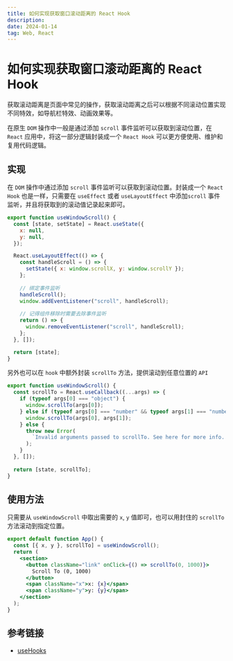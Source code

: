 ```yaml
---
title: 如何实现获取窗口滚动距离的 React Hook
description:
date: 2024-01-14
tag: Web, React
---
```


# 如何实现获取窗口滚动距离的 React Hook

获取滚动距离是页面中常见的操作，获取滚动距离之后可以根据不同滚动位置实现不同特效，如导航栏特效、动画效果等。

在原生 `DOM` 操作中一般是通过添加 `scroll` 事件监听可以获取到滚动位置，在 `React` 应用中，将这一部分逻辑封装成一个 `React Hook` 可以更方便使用、维护和复用代码逻辑。

## 实现

在 `DOM` 操作中通过添加 `scroll` 事件监听可以获取到滚动位置。封装成一个 `React Hook` 也是一样，只需要在 `useEffect`  或者 `useLayoutEffect` 中添加`scroll` 事件监听，并且将获取到的滚动值记录起来即可。

```js
export function useWindowScroll() {
  const [state, setState] = React.useState({
    x: null,
    y: null,
  });

  React.useLayoutEffect(() => {
    const handleScroll = () => {
      setState({ x: window.scrollX, y: window.scrollY });
    };
    
    // 绑定事件监听
    handleScroll();
    window.addEventListener("scroll", handleScroll);
    
    // 记得组件移除时需要去除事件监听
    return () => {
      window.removeEventListener("scroll", handleScroll);
    };
  }, []);

  return [state];
}
```

另外也可以在 `hook` 中额外封装 `scrollTo` 方法，提供滚动到任意位置的 `API`

```js
export function useWindowScroll() {
  const scrollTo = React.useCallback((...args) => {
    if (typeof args[0] === "object") {
      window.scrollTo(args[0]);
    } else if (typeof args[0] === "number" && typeof args[1] === "number") {
      window.scrollTo(args[0], args[1]);
    } else {
      throw new Error(
        `Invalid arguments passed to scrollTo. See here for more info. https://developer.mozilla.org/en-US/docs/Web/API/Window/scrollTo`
      );
    }
  }, []);
  
  return [state, scrollTo];
}
```

## 使用方法

只需要从 `useWindowScroll` 中取出需要的 `x`, `y` 值即可，也可以用封住的 `scrollTo` 方法滚动到指定位置。

```jsx
export default function App() {
  const [{ x, y }, scrollTo] = useWindowScroll();
  return (
    <section>
      <button className="link" onClick={() => scrollTo(0, 1000)}>
        Scroll To (0, 1000)
      </button>
      <span className="x">x: {x}</span>
      <span className="y">y: {y}</span>
    </section>
  );
}
```

## 参考链接

- [useHooks](https://github.com/uidotdev/usehooks/blob/main/index.js#L1310)